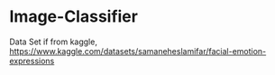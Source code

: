 # Image-Classifier
Data Set if from kaggle, https://www.kaggle.com/datasets/samaneheslamifar/facial-emotion-expressions
